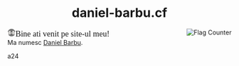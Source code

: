 # <center style="">daniel-barbu.cf</center>

<a href="https://info.flagcounter.com/b59h"><img src="https://s05.flagcounter.com/count/b59h/bg_FFFFFF/txt_000000/border_CCCCCC/columns_1/maxflags_5/viewers_0/labels_1/pageviews_0/flags_0/percent_0/" alt="Flag Counter" border="0" align="right"></a>

<img src="/favicon.png?" height="18px"><span style="font-family:'Times New Roman',Times,serif; font-size:130%;">Bine ati venit pe site-ul meu!</span>  
<span>Ma numesc [Daniel Barbu](https://daniel-barbu.cf "daniel-barbu.cf").</span>

a24

<script>var link=document.createElement("link"); link.rel="icon"; link.href="/favicon.png?"; document.getElementsByTagName("head")[0].appendChild(link);</script>
